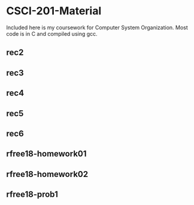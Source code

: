 # CSCI-201-Material
Included here is my coursework for Computer System Organization. Most code is in C and compiled using gcc.

## rec2
## rec3
## rec4
## rec5
## rec6
## rfree18-homework01
## rfree18-homework02
## rfree18-prob1
